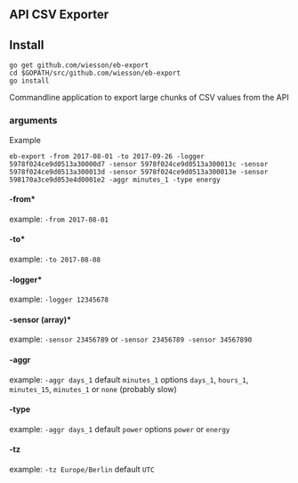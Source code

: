 ## API CSV Exporter

## Install

```
go get github.com/wiesson/eb-export
cd $GOPATH/src/github.com/wiesson/eb-export
go install
```

Commandline application to export large chunks of CSV values from the API

### arguments

Example

```
eb-export -from 2017-08-01 -to 2017-09-26 -logger 5978f024ce9d0513a30000d7 -sensor 5978f024ce9d0513a300013c -sensor 5978f024ce9d0513a300013d -sensor 5978f024ce9d0513a300013e -sensor 598170a3ce9d053e4d0001e2 -aggr minutes_1 -type energy
```

#### -from*

example: `-from 2017-08-01`

#### -to*

example: `-to 2017-08-08`

#### -logger*

example: `-logger 12345678`

#### -sensor (array)*

example: `-sensor 23456789` or `-sensor 23456789 -sensor 34567890`

#### -aggr

example: `-aggr days_1`
default `minutes_1`
options `days_1`, `hours_1`, `minutes_15`, `minutes_1` or `none` (probably slow) 

#### -type

example: `-aggr days_1`
default `power`
options `power` or `energy`

#### -tz

example: `-tz Europe/Berlin`
default `UTC`
